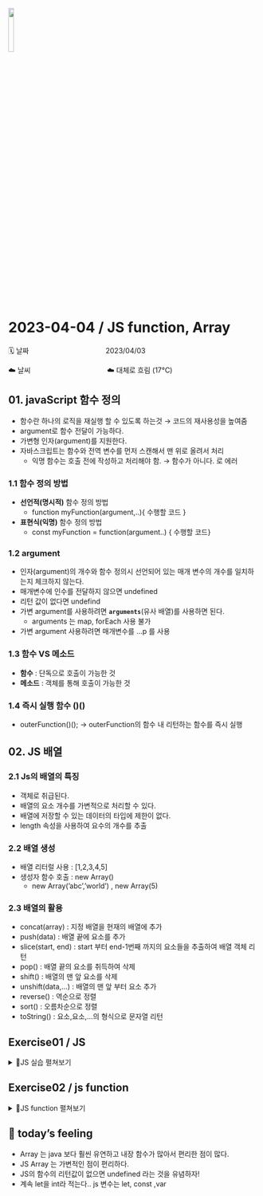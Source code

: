 <img src="https://noticon-static.tammolo.com/dgggcrkxq/image/upload/v1566913897/noticon/xbvewg1m3azbpnrzck1k.png" height="15%" width="15%"> <br/>

# 2023-04-04 / JS function, Array

🗓️ 날짜           2023/04/03 

☁️ 날씨           ☁️ 대체로 흐림 (17°C)


## 01. javaScript 함수 정의

- 함수란 하나의 로직을 재실행 할 수 있도록 하는것 → 코드의 재사용성을 높여줌
- argument로 함수 전달이 가능하다.
- 가변형 인자(argument)를 지원한다.
- 자바스크립트는 함수와 전역 변수를 먼저 스캔해서 맨 위로 올려서 처리
    - 익명 함수는 호출 전에 작성하고 처리해야 함. → 함수가 아니다. 로 에러

### 1.1 함수 정의 방법

- **선언적(명시적)** 함수 정의 방법
    - function myFunction(argument,..){ 수행할 코드 }
- **표현식(익명)** 함수 정의 방법
    - const myFunction = function(argument..) { 수행할 코드}

### 1.2 argument

- 인자(argument)의 개수와 함수 정의시 선언되어 있는 매개 변수의 개수를 일치하는지 체크하지 않는다.
- 매개변수에 인수를 전달하지 않으면 undefined
- 리턴 값이 없다면 undefind
- 가변 argument를 사용하려면 **`arguments`**(유사 배열)를 사용하면 된다.
    - arguments 는 map, forEach 사용 불가
- 가변 argument 사용하려면 매개변수를 …p 를 사용

### 1.3 함수 VS 메소드

- **함수** : 단독으로 호출이 가능한 것
- **메소드** : 객체를 통해 호출이 가능한 것

### 1.4 즉시 실행 함수 ()()

- outerFunction()(); → outerFunction의 함수 내 리턴하는 함수를 즉시 실행

## 02. JS 배열

### 2.1 Js의 배열의 특징

- 객체로 취급된다.
- 배열의 요소 개수를 가변적으로 처리할 수 있다.
- 배열에 저장할 수 있는 데이터의 타입에 제한이 없다.
- length 속성을 사용하여 요수의 개수를 추출

### 2.2 배열 생성

- 배열 리터럴 사용 : [1,2,3,4,5]
- 생성자 함수 호출 :  new Array()
    - new Array(’abc’,’world’) , new Array(5)

### 2.3 배열의 활용

- concat(array) : 지정 배열을 현재의 배열에 추가
- push(data) : 배열 끝에 요소를 추가
- slice(start, end) : start 부터 end-1번째 까지의 요소들을 추출하여 배열 객체 리턴
- pop() : 배열 끝의 요소를 취득하여 삭제
- shift() : 배열의 맨 앞 요소를 삭제
- unshift(data,…) :  배열의 맨 앞 부터 요소 추가
- reverse() : 역순으로 정렬
- sort() :  오름차순으로 정렬
- toString() : 요소,요소,…의 형식으로 문자열 리턴

## Exercise01 / JS

<details>
<summary> 📜JS 실습 펼쳐보기</summary>
<div markdown="1">

1️⃣ **[실습 1]**

소스명 : exercise3.html

(1) util.js 에 정의된 함수를 사용하여 구현한다.</br>
(2) 웹 페이지의 제목을 `<h1>` 태그와 함께 "자바스크립트 실습(3)" 이라고 파란색으로 출력한다.</br>
(3) window.prompt() 를 사용해서 사용자로 부터 숫자를 입력 받는다.</br>
(4) 입력된 숫자는 자바스크립트 콘솔창에 출력한다.</br>
(5) 1부터 이 숫자까지의 값을 더해서 브라우저의 도큐먼트 영역에 `<h2>` 태그와 함께 출력한다.</br>
"1부터 xx 까지의 합은 xxx 입니다."
(6) 입력된 데이터가 null 거나, "" 이면  "비어있는 입력" 이라는 메시지를
브라우저의 도큐먼트 영역에 `<h3>` 태그와 함께 출력한다.</br>
(7) 입력된 데이터가 숫자가 아니면</br>
브라우저의 도큐먼트 영역에 `<h3>` 태그와 함께 출력한다.</br>

```html
<!DOCTYPE html>
<html>
<head>
<meta charset="UTF-8">
<title>JS Exam3</title>
</head>
<body>
<script src="util.js"></script>
<script >
writeColor("자바스크립트 실습(3)","h1","blue");
const num=window.prompt("체크하려는 숫자를 입력하세요.");
console.log(num);
let sum = 0;
if(num == '' || num == null ){
	write("비어있는 입력","h3");
}else if(isNaN(num)){
	write(num,"h3");
}else {
	for(let i=1; i <=num; i++){
		sum+=i;
	}
	write("1부터"+num+"까지의 합은"+sum+" 입니다.","h2");
}

</script>
</body>
</html>
```

2️⃣ **[실습 2]**

소스명 : exercise4.html

(1) util.js 에 정의된 함수를 사용하여 구현한다.<br>
(2) 웹 페이지의 제목을 `<h1>` 태그와 함께 "자바스크립트 실습(4)" 이라고 원하는 칼라로 출력한다.<br>

(3) 다음 기능을 처리하는 함수 sum()를 구현해 본다.<br>
- 매개변수를 한 개 선언한다.
- 매개변수에 아무값도 전달되지 않으면 리턴값 없이 리턴한다.
- 1 부터 매개변수에 전달된 숫자값 까지 합을 구하여 리턴한다.

(4) 0부터 5사이의 난수를 하나 추출하여 아규먼트로 전달하면서 sum() 함수를 호출하는데
0이 추출된 경우에는 아규먼트 없이 호출한다.
호출한 다음
리턴값이 있으면 다음 형식으로 브라우저의 도큐먼트 영역에 `<h2>` 태그와 함께 출력하고

호출 결과값 : XX <br>
리턴값이 없으면 다음과 같이 브라우저의 도큐먼트 영역에 `<h3>` 태그와 함께 출력한다.

```html
<!DOCTYPE html>
<html>
<head>
<meta charset="UTF-8">
<title>JS Exam4</title>
</head>
<body>
	<script src="util.js"></script>
	<script>
		writeColor("자바스크립트 실습(4)", "h1", "red");

		function sum(num) {
			let sum = 0;
			if (num){
				for (let i = 1; i <= num; i++) {
					sum += i;
				}
				return sum;
			}
		}
		
		let ran;
		let result;
		
		for(let i=0; i<5;i++){
			result = null; // 초기화
			ran = Math.floor(Math.random()*5);
			result= (ran === 0) ? sum() : sum(ran);
			
			if(result){
				write("호출 결과값 : "+result,"h2");
			}else{
				write("결과값이 없어요!","h3");
				
			}
		}
	
	</script>
</body>
</html>
```

3️⃣ **[실습 3]**

소스명 : exercise5.html

(1) util.js 에 정의된 함수를 사용은 선택이다.

(2) 웹 페이지의 제목을 `<h1>` 태그와 함께 "자바스크립트 실습(5)" 이라고 출력한다.

(3) 다음에 제시된 함수들을 구현한다.(for each 문 사용)

- getMaxValue()
- getMinValue()
- getSum()
- getCountOddNum()
- getCountEvenNum()

(4) 다음 값들을 저장하여 배열을 생성한다.

10, 5, 7,21, 4, 8, 18

(5) 배열을 아규먼트로 전달하면서 getSum() 을 호출하고 리턴 결과를 `<h2>` 태그와 함께 출력한다.

  모든 원소의 합 : XX

(6) 최대값과 최소값, 짝수의 갯수 그리고 홀수의 갯수를 각각의 함수를 호출하여 리턴받아 순서없는
리스트 형식(<ul>)으로 출력한다.

- 최대값 : XX
- 최소값 : XX
- 짝수의 갯수 : XX
- 홀수의 갯수 : XX

(7) `<h1>` 태그의 텍스트는 파란색으로, `<h2>` 태그의 텍스트는 빨간색으로 출력한다.<br>
또한 순서없는 리스트의 블렛을 서클로 처리한다.
  
  ```html
<!DOCTYPE html>
<html>
<head>
<meta charset="UTF-8">
<title>Insert title here</title>
</head>
<body>

	<script>
		function printH1(content) {
			document.write("<h1>" + content + "</h1");
		}
		function printH4(content) {
			document.write("<h4>" + content + "</h4>");
		}

		function apply(arr, fun) {
			console.log(!Array.isArray(arr) , typeof fun !== 'function');
			if (Array.isArray(arr) && typeof fun == 'function') {
				fun(arr); // 함수 호출
				return true;s
			} else {
				window.alert("아규 먼트 오류");
				return false;
			}
		}
		
		
		// 전역 코드 영역
		const datas = [];
		let input = null;
		console.log("찍힌다");

		while (true) {
			console.log("!!!");

			input = window.prompt("데이터를 입력하세요.");
			if (input == null)
				break;
			
			datas.push(input);
		}
		console.log(datas);
		const ran = Math.floor((Math.random() * 10) + 1);
		console.log(ran);

		let result = 0;
		switch (ran) {
		case 1, 4, 6:
			result = apply(datas, printH1);
			break;
		case 3, 4, 6:
			result = apply(datas, printH4);
			break;
		case 8, 9:
			result = apply("ㅋㅋ", printH1);
			break;
		default:
			result = apply(datas);
			break;
		}

		result ? window.alert("처리 성공") : window.alert("처리 실패");
	</script>

</body>
</html>
```

</div>
</details>




## Exercise02 / js function

<details>
<summary> 📜JS function 펼쳐보기</summary>
<div markdown="1">


1️⃣ **[실습 1]**

소스명 : exercise6.html
다음에서 제시된 기능들을 자바스크립트로 구현하시오.

(1) util.js 에 정의된 함수를 사용하여 구현한다.
(2) 매개변수로 년, 월, 일을 아규먼트로 받아 요일명(일요일~토요일)을 리턴하는 함수 getKorDay(y, m, d)를 만든다.
3개의 아규먼트중 한 개라도 Number 타입이 아니면 undefined 를 리턴한다.
(3) 전역 코드 영역에서는 프롬프트 창을 이용해서 년, 월, 일을 각각 입력받아 getKorDay()를 호출하고
리턴 결과가 undefined 타입이면 "결과 없음" 을 h1 태그와 빨간색으로 도큐먼트 영역에 출력한다.
아니면 도큐먼트 영역에 h1 태그와 파란색으로 다음과 같이 출력한다.

xxxx년 xx월 xx일은 X요일입니다.

```html
<!DOCTYPE html>
<html>
<head>
<meta charset="UTF-8">
<title>Insert title here</title>
</head>
<body>
<script src="util.js"></script>
<script>

function getKorDay(y, m, d) {
	if(typeof y == 'number' || typeof m == 'number' || typeof d == 'number' ) {
		return undefined;
	}
	const day =['일요일','월요일','화요일','수요일','목요일','금요일','토요일'];
	var date = new Date(y,m-1,d);
	return day[date.getDay()];	
}

const year = window.prompt("년도를 입력하세요.");
const month = window.prompt("몇 월을 입력하세요.");
const day = window.prompt("일을 입력하세요.")

const result = getKorDay(year,month,day);

result ? /* result == undefined, typeof result =="undefined" */
	writeColor(year+"년 "+month+"월 "+day+"일 "+result+"입니다.","h1","blue") : /* `${year}년 ${month}월 ${date}일은 ${result} 입니다` */
		writeColor("결과 없음","h1","red");   

</script>

</body>
</html>
```

2️⃣ **[실습 2] / arguments**

소스명 : exercise7.html
다음에서 제시된 기능들을 자바스크립트로 구현하시오.

(1). 다음 기능을 처리하는 함수 calc() 를 구현해 본다.

- 아규먼트의 개수에 제한이 없게 한다.
- 아규먼트가 하나도 전달되지 않으면 0 을 리턴한다.
- 전달된 아규먼트중 하나라도 숫자가 아니면 "숫자만 전달하세요" 라는 메시지를 리턴한다.
- 전달된 값을 모두 더하여 리턴한다.

(2) 전역 코드 영역에는 다음과 같이 다양하게 calc() 를 호출하고
결과를 <h3> 태그와 함께 도규먼트 영역에 출력한다.
calc(), calc(10, 20, '30'), calc(10, '가나다', 20), calc(1,2,3,4,5)

0
60
숫자만 전달하세요
15

(3) 모든 구현이 끝나면 exercise7.html 을 exercise7_1.html 로 복사하여 가변 아규먼트 처리를 ES6 로
변경한다.

```html
<!DOCTYPE html>
<html>
<head>
<meta charset="UTF-8">
<title>exercise7</title>
</head>
<body>
<script src="util.js"></script>
<script>
function calc(){
	if(arguments.length === 0) return 0;
	let sum = 0;
	for(let i in arguments){
		if(isNaN(arguments[i])) return "숫자만 리턴하세요.";
		sum+=Number(arguments[i]); //parseInt , parseFloat()
	}
	return sum;
}

write(calc(),"h3");
write(calc(10,20,'30'),"h3");
write(calc(10,'가나다',20),"h3");
write(calc(1,2,3,4,5),"h3");

</script>
</body>
</html>
```

3️⃣ **[실습 3]**

소스명 : exercise8.html
다음에서 제시된 기능들을 자바스크립트로 구현하시오.

(1) 다음 사양의 함수를 2개 구현한다.

printH1(content) : content에 전달된 내용을 <h1> 태그와 함께 도큐먼트 영역에 출력한다.
printH4(content) : content에 전달된 내용을 <h4> 태그와 함께 도큐먼트 영역에 출력한다.

(2) 다음 기능을 처리하는 함수 apply() 를 구현한다.

- 매개변수 2개
- 첫 번째 아규먼트로 배열을 두 번째 아규먼트로 함수를 전달받는다.
아규먼트로는 순서대로 배열과 함수를 전달 받아야 한다.
아규먼트가 전달되지 않거나 다른 종류의 아규먼트 종류가 전달되면 브라우저에서 제공하는 자바스크립트 콘솔 창에
"아규먼트 오류"라고 출력하고 false 를 리턴한다.
- 첫 번째 매개변수에 전달된 배열의 원소값들을 두 번째 매개변수에 전달된 함수를 호출하여

도큐먼트 영역에 출력하고(배열의 원소 갯수만큼 호출한다.) true를 리턴한다.

(3) 전역 코드 영역

- 비어있는 배열을 하나 만든다.
- window.prompt()를 사용하여 데이터를(숫자, 문자열 관계없다) 입력받고
입력된 데이터를 배열에 저장한다. 이 작업은 취소 버튼이 클릭 될 때까지 계속 진행한다.
- 입력이 끝나면 1~10 사이의 랜덤값을 추출하여
1, 4, 6 이면 생성된 배열과 printH1을
아규먼트로 전달하면서 apply()를 호출한다.
    
    3, 5, 7 이면 생성된 배열과 printH4를 아규먼트로 전달하면서 apply()를 호출한다.
    
    8, 9 이면  "ㅋㅋ"라는 문자열과 printH1을 아규먼트로 전달하면서 apply()를 호출한다.
    
    그 외의 모든 값이면 이면 생성된 배열만 아규먼트로 전달하면서 apply()를 호출한다.
    
    이 때 추출되는 난수는 자바스크립트 콘솔창에 출력한다.
    
- apply()의 호출 후에 리턴되는 값이 true 이면 "처리 성공" 이라는 메시지를 window.alert() 로 출력한다.
리턴되는 값이 false 이면 "처리 실패" 라는 메시지를 window.alert() 로 출력한다.

```html
<!DOCTYPE html>
<html>
<head>
<meta charset="UTF-8">
<title>Insert title here</title>
</head>
<body>

	<script>
		function printH1(content) {
			document.write("<h1>" + content + "</h1");
		}
		function printH4(content) {
			document.write("<h4>" + content + "</h4>");
		}

		function apply(arr, fun) {
			console.log(!Array.isArray(arr) , typeof fun !== 'function');
			if (Array.isArray(arr) && typeof fun == 'function') {
				fun(arr); // 함수 호출
				return true;s
			} else {
				window.alert("아규 먼트 오류");
				return false;
			}
		}
		
		
		// 전역 코드 영역
		const datas = [];
		let input = null;
		console.log("찍힌다");

		while (true) {
			console.log("!!!");

			input = window.prompt("데이터를 입력하세요.");
			if (input == null)
				break;
			
			datas.push(input);
		}
		console.log(datas);
		const ran = Math.floor((Math.random() * 10) + 1);
		console.log(ran);

		let result = 0;
		switch (ran) {
		case 1, 4, 6:
			result = apply(datas, printH1);
			break;
		case 3, 4, 6:
			result = apply(datas, printH4);
			break;
		case 8, 9:
			result = apply("ㅋㅋ", printH1);
			break;
		default:
			result = apply(datas);
			break;
		}

		result ? window.alert("처리 성공") : window.alert("처리 실패");
	</script>

</body>
</html>
```

</div>
</details>

## 👩 today’s feeling	
- Array 는 java 보다 훨씬 유연하고 내장 함수가 많아서 편리한 점이 많다.
- JS Array 는 가변적인 점이 편리하다.
- JS의 함수의 리턴값이 없으면 undefined 라는 것을 유념하자!
- 계속 let을 int라 적는다.. js 변수는 let, const ,var
